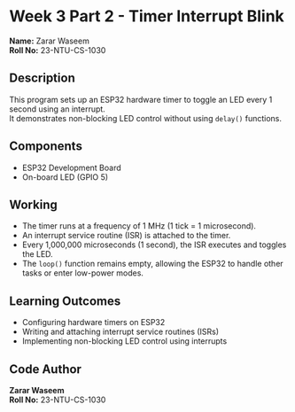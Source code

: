 # Week 3 Part 2 - Timer Interrupt Blink

**Name:** Zarar Waseem  
**Roll No:** 23-NTU-CS-1030

## Description
This program sets up an ESP32 hardware timer to toggle an LED every 1 second using an interrupt.  
It demonstrates non-blocking LED control without using `delay()` functions.

## Components
- ESP32 Development Board  
- On-board LED (GPIO 5)

## Working
- The timer runs at a frequency of 1 MHz (1 tick = 1 microsecond).  
- An interrupt service routine (ISR) is attached to the timer.  
- Every 1,000,000 microseconds (1 second), the ISR executes and toggles the LED.  
- The `loop()` function remains empty, allowing the ESP32 to handle other tasks or enter low-power modes.

## Learning Outcomes
- Configuring hardware timers on ESP32  
- Writing and attaching interrupt service routines (ISRs)  
- Implementing non-blocking LED control using interrupts

## Code Author
**Zarar Waseem**  
**Roll No:** 23-NTU-CS-1030
